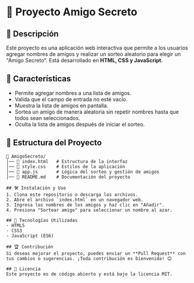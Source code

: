 # 🎉 Proyecto Amigo Secreto

## 📌 Descripción
Este proyecto es una aplicación web interactiva que permite a los usuarios agregar nombres de amigos y realizar un sorteo aleatorio para elegir un "Amigo Secreto". Está desarrollado en **HTML, CSS y JavaScript**.

## 🚀 Características
- Permite agregar nombres a una lista de amigos.
- Valida que el campo de entrada no esté vacío.
- Muestra la lista de amigos en pantalla.
- Sortea un amigo de manera aleatoria sin repetir nombres hasta que todos sean seleccionados.
- Oculta la lista de amigos después de iniciar el sorteo.

## 📂 Estructura del Proyecto

```plaintext
📁 AmigoSecreto/
│── 📄 index.html   # Estructura de la interfaz
│── 📄 style.css    # Estilos de la aplicación
│── 📄 app.js       # Lógica del sorteo y gestión de amigos
│── 📄 README.md    # Documentación del proyecto

## 🛠️ Instalación y Uso
1. Clona este repositorio o descarga los archivos.
2. Abre el archivo `index.html` en un navegador web.
3. Ingresa los nombres de los amigos y haz clic en "Añadir".
4. Presiona "Sortear amigo" para seleccionar un nombre al azar.

## 📌 Tecnologías Utilizadas
- HTML5
- CSS3
- JavaScript (ES6)

## 🏆 Contribución
Si deseas mejorar el proyecto, puedes enviar un **Pull Request** con tus cambios o sugerencias. ¡Toda contribución es bienvenida! 😊

## 📜 Licencia
Este proyecto es de código abierto y está bajo la licencia MIT.
